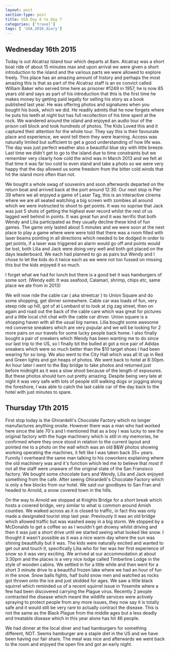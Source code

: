 ```yaml
---
layout: post
section-type: post
title: USA Day 6 to Day 7
categories: ['travel']
tags: [ 'USA_2016_diary']
---
```

## Wednesday 16th 2015  

Today is out Alcatraz Island tour which departs at 8am.
Alcatraz was a short boat ride of about 15 minutes max and upon arrival we were given a short introduction to the island and the various parts we were allowed to explore freely.
This place has an amazing amount of history and perhaps the most amazing this is that as part of the Alcatraz staff is an ex convict called William Baker who served time here as prisoner #1249 in 1957, he is now 85 years old and says as part of his introduction that this is the first time he makes money by getting paid legally for selling his story as a book published last year. He was offering photos and signatures when you bought his book, which we did. He readily admits that he now forgets where he puts his teeth at night but has full recollection of his time spent at the rock.
We wandered around the island and enjoyed an audio tour of the prison cell block and took hundreds of photos. The Kids Loved this and it captured their attention for the whole tour. They say this is their favourate place and experience, we wont tell them they were learning. Access was naturally limited but sufficient to get a good understanding of how life was. The day was just perfect weather also a beautiful blue sky with little breeze. Last time we didn't get to go to the island due to time constraints but we remember very clearly how cold the wind was in March 2013 and we felt at that time it was far too cold to even stand and take a photo so we were very happy that the day allowed us some freedom from the bitter cold winds that hit the island more often than not.

We bought a whole swag of souvenirs and soon afterwards departed on the return boat and arrived back at the port around 12:30.
Our next stop is Pier 39 where we all enjoyed a game of Laser Tag, this is an interactive cinema where we are all seated watching a big screen with zombies all around which we were instructed to shoot to get points. It was no suprise that Jack was just 5 shots of getting the highest ever record whilst the rest of us lagged well behind in points. It was great fun and it was terrific that both Wendy and Lilia participated as they usually decline these kind of fun games.
The game only lasted about 5 minutes and we were soon at the next place to play a game where were were told that there was a room filled with laser beams pointing in all directions which needed to be dodged in order to get points, if a laser was triggered an alarm would go off and points would be lost, both Lilia and Jack were doing very well and both got placed on the days leaderboard. We each had planned to go as pairs but Wendy and I chose to let the kids do it twice each as we were not too fussed on missing this but the kids enjoyed it so much.

I forget what we had for lunch but there is a good bet it was hamburgers of some sort. (Wendy edit: It was seafood, Calamari, shrimp, chips etc, same place we ate from in 2013)

We will now ride the cable car ( aka streetcar ) to Union Square and do some shopping, get dinner somewhere.
Cable car was loads of fun, very steep ride up hill, got of at Lombard st to look at zig zag street, then on again and road out the back of the cable care which was great for pictures and a little local chit chat with the cable car driver.
Union square is a shopping haven with all the usual big names. Lilia bought some awesome red converse sneakers which are very popular and we will be looking for 2 more pairs on our travels for some lucky people back home. I also finally bought a pair of sneakers which Wendy has been wanting me to do since our last trip to the US, so I finally bit the bulled at got a nice pair of Adidas sneakers which were so much better than the $10 target shoes I had been wearing for so long. We also went to the City Hall which was all lit up in Red and Green lights and got heaps of photos.
We went back to hotel at 8:30pm. An hour later I went to the Bay bridge to take photos and returned just before midnight as it was a slow shoot because of the length of exposures. But these photos should turn out pretty amazing. Despite being very late at night it was very safe with lots of people still walking dogs or jogging along the foreshore, I was able to catch the last cable car of the day back to the hotel with just minutes to spare.


## Thursday 17th 2015  
First stop today is the Ghirardelli's Chocolate Factory which no longer manufactures anything onsite. However there was a man who had worked here since the late 70's and I mentioned that as a boy I was lucky to see the original factory with the huge machinery which is still in my memories, he confirmed where they once stood in relation to the current layout and pointed me to a photo on the wall which was an old B&W photos showing working operating the machines, it felt like I was taken back 35+ years. Funnily I overheard the same man talking to his coworkers explaining where the old machinery was and it's function which led me to believe that most if not all the staff were unaware of the original state of the San Fransisco factory. We bought some chocolate bars and Wendy, Lilia and Jack enjoyed something from the cafe. After seeing Ghirardelli's Chocolate Factory which is only a few blocks from our hotel. We said our goodbyes to San Fran and headed to Arnold, a snow covered town in the hills.

On the way to Arnold we stopped at Knights Bridge for a short break which hosts a covered bridge, very similar to what is common around Amish counties. We walked across as it is closed to traffic, in fact this was only made a designated tourist stop last year. Previously it was an old bridge which allowed traffic but was washed away in a big storm. We stopped by a McDonalds to get a coffee so as I wouldn't get drowsy whilst driving and then it was just a short drive until we started seeing what looked like snow. I thought it wasn't possible as it was a nice warm day where the sun was shining beautifully but it was. The kids were naturally excited and wanted to get out and touch it, specifically Lilia who for her was her first experience of snow so it was very exciting. We arrived at our accommodation at about 3:30pm and the places is a very nice lodge called Timberline Lodge in the style of wooden cabins. We settled in for a little while and then went for a short 3 minute drive to a beautiful frozen lake where we had an hour of fun in the snow. Snow balls fights, half build snow men and watched as rocks got thrown onto the ice and just skidded for ages. We saw a little black squirrel which reminded us of a recent squirrel issue in Yosemite where a few had been discovered carrying the Plague virus. Recently 2 people contracted the disease which meant the wildlife services were actively spraying to protect people from any more issues, they now say it is totally safe and it would still be very rare to actually contract the disease. This is not the same as the Black Plague from the middle ages but a less deadly and treatable disease which in this year alone has hit 46 people.


We had dinner at the local diner and had hamburgers for something different, NOT. Seems hamburger are a staple diet in the US and we have been having our fair share. The meal was nice and afterwards we went back to the room and enjoyed the open fire and got an early night.
